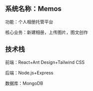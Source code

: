 ## 系统名称：Memos

功能：个人相册托管平台

核心业务：新建相册，上传图片，图文创作

## 技术栈

前端：React+Ant Design+Tailwind CSS

后端：Node.js+Express

数据库：MongoDB